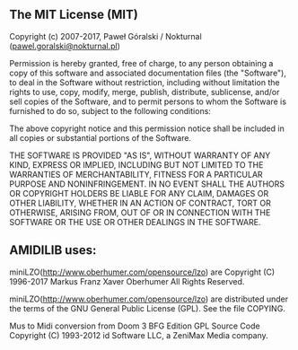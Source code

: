 
The MIT License (MIT)
---------------------

Copyright (c) 2007-2017, Paweł Góralski / Nokturnal (pawel.goralski@nokturnal.pl)

Permission is hereby granted, free of charge, to any person obtaining a copy of this software and associated documentation files (the "Software"), to deal in the Software without restriction, including without limitation the rights to use, copy, modify, merge, publish, distribute, sublicense, and/or sell copies of the Software, and to permit persons to whom the Software is furnished to do so, subject to the following conditions:

The above copyright notice and this permission notice shall be included in all copies or substantial portions of the Software.

THE SOFTWARE IS PROVIDED "AS IS", WITHOUT WARRANTY OF ANY KIND, EXPRESS OR IMPLIED, INCLUDING BUT NOT LIMITED TO THE WARRANTIES OF MERCHANTABILITY, FITNESS FOR A PARTICULAR PURPOSE AND NONINFRINGEMENT. IN NO EVENT SHALL THE AUTHORS OR COPYRIGHT HOLDERS BE LIABLE FOR ANY CLAIM, DAMAGES OR OTHER LIABILITY, WHETHER IN AN ACTION OF CONTRACT, TORT OR OTHERWISE, ARISING FROM, OUT OF OR IN CONNECTION WITH THE SOFTWARE OR THE USE OR OTHER DEALINGS IN THE SOFTWARE.


AMIDILIB uses:
--------------
miniLZO(http://www.oberhumer.com/opensource/lzo) are Copyright (C) 1996-2017 Markus Franz Xaver Oberhumer All Rights Reserved.

miniLZO(http://www.oberhumer.com/opensource/lzo) are distributed under the terms of the GNU General Public License (GPL).  See the file COPYING.

Mus to Midi conversion from Doom 3 BFG Edition GPL Source Code Copyright (C) 1993-2012 id Software LLC, a ZeniMax Media company. 

